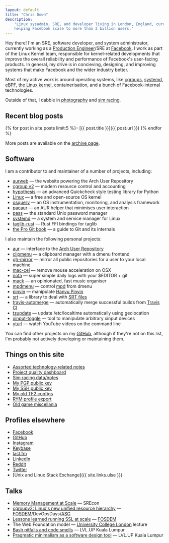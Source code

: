 ```yaml
---
layout: default
title: "Chris Down"
description:
    "Linux sysadmin, SRE, and developer living in London, England, currently
    helping Facebook scale to more than 2 billion users."
---
```



Hey there! I'm an SRE, software developer, and system administrator, currently
working as a [Production Engineer][]/SRE at [Facebook][]. I work as part of the
Linux Kernel team, responsible for kernel-related developments that improve the
overall reliability and performance of Facebook's user-facing products. In
general, my drive is in concieving, designing, and improving systems that make
Facebook and the wider industry better.

Most of my active work is around operating systems, like
[cgroups](https://www.youtube.com/watch?v=ikZ8_mRotT4),
[systemd](https://github.com/systemd/systemd),
[eBPF](https://www.iovisor.org/technology/ebpf), [the Linux
kernel](https://lore.kernel.org/patchwork/project/lkml/list/?submitter=25468&state=%2A&archive=both), containerisation, and a bunch
of Facebook-internal technologies.

Outside of that, I dabble in
[photography](https://www.flickr.com/photos/chrisdown/albums/72157711447135721)
and [sim racing](/racing.html).

[Facebook]: https://www.facebook.com
[Production Engineer]: https://www.quora.com/What-is-it-like-to-be-a-Production-Engineer-at-Facebook/answer/Larry-Schrof

## Recent blog posts

{% for post in site.posts limit:5 %}- [{{ post.title }}]({{ post.url }})
{% endfor %}

More posts are available on the [archive page](/archive.html).

## Software

I am a contributor to and maintainer of a number of projects, including:

- [aurweb](https://github.com/lfos/aurweb) — the website powering the Arch User Repository
- [cgroup v2](https://www.youtube.com/watch?v=ikZ8_mRotT4) — modern resource control and accounting
- [hypothesis](https://github.com/DRMacIver/hypothesis) — an advanced Quickcheck style testing library for Python
- [Linux](https://lore.kernel.org/patchwork/project/lkml/list/?submitter=25468&state=%2A&archive=both) — a free and open-source OS kernel
- [osquery](https://github.com/facebook/osquery) — an OS instrumentation, monitoring, and analysis framework
- [pacaur](https://github.com/rmarquis/pacaur) — an AUR helper that minimises user interaction
- [pass](https://www.passwordstore.org/) — the standard Unix password manager
- [systemd](https://github.com/systemd/systemd) — a system and service manager for Linux
- [taglib-rust](https://github.com/ebassi/taglib-rust) — Rust FFI bindings for taglib
- [the Pro Git book](https://git-scm.com/book/en/v2) — a guide to Git and its internals

I also maintain the following personal projects:

- [aur](https://github.com/cdown/aur) — interface to the
  [Arch User Repository][]
- [clipmenu](https://github.com/cdown/clipmenu) — a clipboard manager with a
  dmenu frontend
- [gh-mirror](https://github.com/cdown/gh-mirror) — mirror all public
  repositories for a user to your local machine
- [mac-cel](https://github.com/cdown/mac-cel) — remove mouse acceleration on
  OSX
- [nota](https://github.com/cdown/nota) — super simple daily logs with
  your $EDITOR + git
- [mack](https://github.com/cdown/mack) — an opinionated, fast music organiser
- [mpdmenu](https://github.com/cdown/mpdmenu) — control [mpd][] from dmenu
- [pinyin](https://github.com/cdown/pinyin) — manipulate [Hanyu Pinyin][]
- [srt](https://github.com/cdown/srt) — a library to deal with [SRT files][]
- [travis-automerge](https://github.com/cdown/travis-automerge) — automatically
  merge successful builds from [Travis CI][]
- [tzupdate](https://github.com/cdown/tzupdate) — update /etc/localtime
  automatically using geolocation
- [xinput-toggle](https://github.com/cdown/xinput-toggle) — tool to manipulate
  arbitrary xinput devices
- [yturl](https://github.com/cdown/yturl) — watch YouTube videos on the command
  line

You can find other projects on my [GitHub][], although if they're not on this
list, I'm probably not actively developing or maintaining them.

## Things on this site

- [Assorted technology-related notes](/archive.html)
- [Project quality dashboard](/builds)
- [Sim racing data/notes](/racing.html)
- [My PGP public key](https://keybase.io/cdown/key.asc)
- [My SSH public key](/ssh)
- [My old TF2 configs](/tf2)
- [RYM profile export](/rym.html)
- [Old game miscellania](/oldgames.html)

## Profiles elsewhere

- [Facebook][]
- [GitHub][]
- [Instagram](https://instagram.com/_u/chrisldown)
- [Keybase](https://keybase.io/cdown)
- [last.fm][]
- [LinkedIn](https://www.linkedin.com/in/chrisldown)
- [Reddit][]
- [Twitter][]
- [Unix and Linux Stack Exchange]({{ site.links.ulse }})

## Talks

- [Memory Management at
  Scale](https://www.usenix.org/conference/srecon19asia/presentation/down) —
  SREcon
- [cgroupv2: Linux's new unified resource
  hierarchy](https://www.youtube.com/watch?v=ikZ8_mRotT4) —
  [FOSDEM](https://archive.fosdem.org/2017/schedule/event/cgroupv2/)/DevOpsDays/[ASG](https://cfp.all-systems-go.io/en/ASG2017/public/events/96)
- [Lessons learned running SSL at
  scale](https://www.youtube.com/watch?v=9Ya8H-9Hrp4) —
  [FOSDEM](https://archive.fosdem.org/2016/schedule/event/sslmanagement/)
- The Web Foundation model — [University College
  London](https://www.ucl.ac.uk/) lecture
- [Bash pitfalls and code
  smells](http://slides.com/chrisdown/avoiding-bash-pitfalls-and-code-smells/fullscreen)
  — LVL.UP Kuala Lumpur
- [Pragmatic minimalism as a software design
  tool](http://slides.com/chrisdown/pragmaticminimalism/fullscreen) — LVL.UP
  Kuala Lumpur

[SRT files]: https://en.wikipedia.org/wiki/SubRip#SubRip_text_file_format
[mpd]: http://mpd.wikia.com/
[Hanyu Pinyin]: https://en.wikipedia.org/wiki/Pinyin
[Arch User Repository]: https://aur.archlinux.org/
[GitHub]: https://github.com/cdown
[Travis CI]: https://travis-ci.org
[Facebook]: https://facebook.com/christopherdown
[Twitter]: https://twitter.com/unixchris
[last.fm]: http://last.fm/user/unixchris
[Reddit]: https://www.reddit.com/user/chrisdown/

<!-- Structured data for Google -->

<div itemscope="" itemtype="http://schema.org/Person">
<meta itemprop="gender" content="Male">
<meta itemprop="jobTitle" content="Production Engineer at Facebook">
<meta itemprop="email" content="chris@chrisdown.name">
<meta itemprop="url" content="https://chrisdown.name">
<meta itemprop="image" content="https://chrisdown.name/images/headshot.jpg">
<meta itemprop="worksFor" content="Facebook">
<meta itemprop="name" content="Chris Down">
<meta itemprop="description" content="Chris Down is a software developer and system administrator, currently working as a Production Engineer/SRE at Facebook. He works as part of the Linux Kernel team, responsible for kernel-related developments that improve the overall scalability, performance, and reliability of Facebook’s user-facing products.">
</div>
